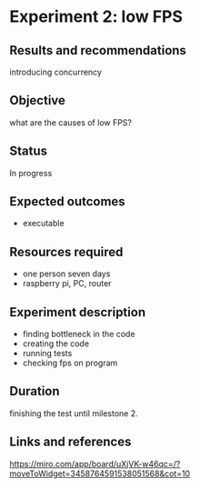 # Experiment 2: low FPS 
 

## Results and recommendations 
introducing concurrency

## Objective 
what are the causes of low FPS?

## Status
In progress

## Expected outcomes
 - executable

## Resources required
 - one person seven days
 - raspberry pi, PC, router

## Experiment description
 - finding bottleneck in the code
 - creating the code
 - running tests
 - checking fps on program

## Duration
finishing the test until milestone 2.

## Links and references
https://miro.com/app/board/uXjVK-w46qc=/?moveToWidget=3458764591538051568&cot=10
